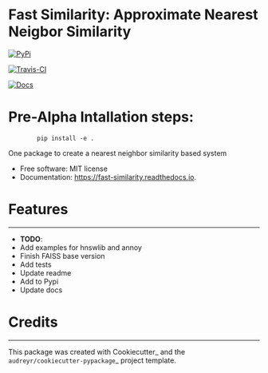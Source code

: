 
Fast Similarity: Approximate Nearest Neigbor Similarity
==========================

[![PyPi](https://img.shields.io/pypi/v/fast_similarity.svg)]( https://pypi.python.org/pypi/fast_similarity)

[![Travis-CI](https://img.shields.io/travis/sralli/fast_similarity.svg)](https://travis-ci.com/sralli/fast_similarity)

[![Docs]( https://readthedocs.org/projects/fast-similarity/badge/?version=latest)](https://fast-similarity.readthedocs.io/en/latest/?version=latest)


# Pre-Alpha Intallation steps: 
```
        pip install -e .
```


One package to create a nearest neighbor similarity based system


- Free software: MIT license
- Documentation: https://fast-similarity.readthedocs.io.


# Features
--------

- **TODO**:
 - Add examples for hnswlib and annoy
 - Finish FAISS base version
 - Add tests
 - Update readme
 - Add to Pypi
 - Update docs

# Credits
-------

This package was created with Cookiecutter_ and the `audreyr/cookiecutter-pypackage`_ project template.
